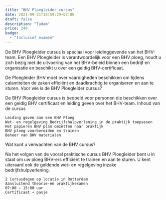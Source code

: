```yaml
---
title: "BHV Ploegleider cursus"
date: 2021-09-21T18:59:29+02:00
draft: false
description: "Tadam"
price: 249
badge:
  - "Inclusief examen"
---
```


De BHV Ploegleider cursus is speciaal voor leidinggevende van het BHV-team.
Een BHV Ploegleider is verantwoordelijk voor een BHV ploeg, houdt u zich bezig met de uitvoering van het BHV-beleid binnen een bedrijf en organisatie en beschikt u over een geldig BHV-certificaat.

De Ploegleider BHV moet over vaardigheden beschikken om tijdens calamiteiten de zaken efficiënt en daadkrachtig te organiseren en aan te sturen.
Voor wie is de BHV Ploegleider cursus?

De BHV Ploegleider cursus is bedoeld voor personen die beschikken over een geldig BHV certificaat en leiding geven over het BHV-team.
Inhoud van de cursus

    Leiding geven aan een BHV Ploeg
    Wet- en regelgeving Bedrijfshulpverlening in de praktijk toepassen
    Het papieren BHV plan omzetten naar praktijk
    BHV ploeg voorbereiden en trainen
    Beheer van BHV materialen

Wat kunt u verwachten van de BHV cursus?

Na het volgen van de vooral praktische cursus BHV Ploegleider bent u in staat om uw ploeg BHV-ers efficiënt te trainen en aan te sturen. U kent uiteraard ook de geldende wet- en regelgeving inzake bedrijfshulpverlening.

    2 Cursusdagen op locatie in Rotterdam
    Aansluitend theorie-en praktijkexamen
    07:00 – 15:00 uur
    Certificaat + pasje
